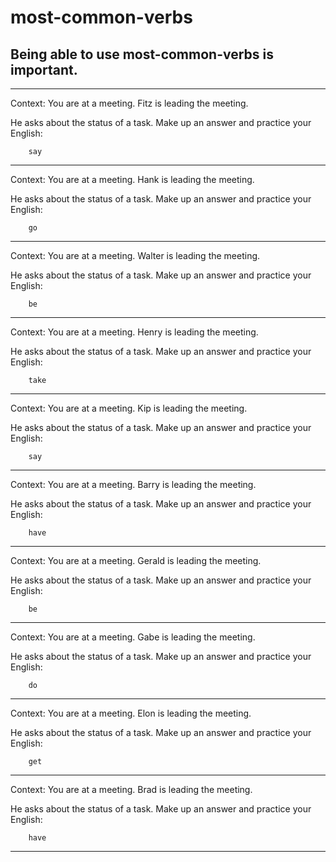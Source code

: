# most-common-verbs
## Being able to use most-common-verbs is important.

---
Context: You are at a meeting. Fitz is leading the meeting.
        
He asks about the status of a task. Make up an answer and practice your English:

        say 

        
------
Context: You are at a meeting. Hank is leading the meeting.
        
He asks about the status of a task. Make up an answer and practice your English:

        go 

        
------
Context: You are at a meeting. Walter is leading the meeting.
        
He asks about the status of a task. Make up an answer and practice your English:

        be 

        
------
Context: You are at a meeting. Henry is leading the meeting.
        
He asks about the status of a task. Make up an answer and practice your English:

        take 

        
------
Context: You are at a meeting. Kip is leading the meeting.
        
He asks about the status of a task. Make up an answer and practice your English:

        say 

        
------
Context: You are at a meeting. Barry is leading the meeting.
        
He asks about the status of a task. Make up an answer and practice your English:

        have 

        
------
Context: You are at a meeting. Gerald is leading the meeting.
        
He asks about the status of a task. Make up an answer and practice your English:

        be 

        
------
Context: You are at a meeting. Gabe is leading the meeting.
        
He asks about the status of a task. Make up an answer and practice your English:

        do 

        
------
Context: You are at a meeting. Elon is leading the meeting.
        
He asks about the status of a task. Make up an answer and practice your English:

        get 

        
------
Context: You are at a meeting. Brad is leading the meeting.
        
He asks about the status of a task. Make up an answer and practice your English:

        have 

        
---